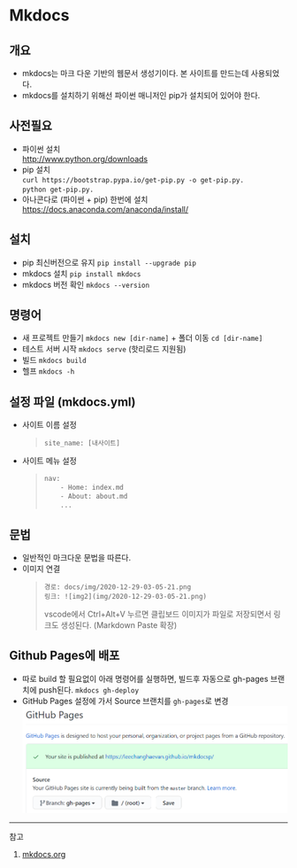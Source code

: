 # Mkdocs

## 개요

- mkdocs는 마크 다운 기반의 웹문서 생성기이다. 본 사이트를 만드는데 사용되었다.
- mkdocs를 설치하기 위해선 파이썬 매니저인 pip가 설치되어 있어야 한다.

## 사전필요

- 파이썬 설치  
   <http://www.python.org/downloads>
- pip 설치  
  `curl https://bootstrap.pypa.io/get-pip.py -o get-pip.py.`  
  `python get-pip.py.`
- 아나콘다로 (파이썬 + pip) 한번에 설치  
  <https://docs.anaconda.com/anaconda/install/>

## 설치

- pip 최신버전으로 유지 `pip install --upgrade pip`
- mkdocs 설치 `pip install mkdocs`
- mkdocs 버전 확인 `mkdocs --version`

## 명령어

- 새 프로젝트 만들기 `mkdocs new [dir-name]` + 폴더 이동 `cd [dir-name]`
- 테스트 서버 시작 `mkdocs serve` (핫리로드 지원됨)
- 빌드 `mkdocs build`
- 헬프 `mkdocs -h`

## 설정 파일 (mkdocs.yml)

- 사이트 이름 설정
  >     site_name: [내사이트]
- 사이트 메뉴 설정
  >     nav:
  >         - Home: index.md
  >         - About: about.md
  >         ...

## 문법

- 일반적인 마크다운 문법을 따른다.
- 이미지 연결
  >     경로: docs/img/2020-12-29-03-05-21.png
  >     링크: ![img2](img/2020-12-29-03-05-21.png)
  >
  > vscode에서 Ctrl+Alt+V 누르면 클립보드 이미지가 파일로 저장되면서 링크도 생성된다. (Markdown Paste 확장)

## Github Pages에 배포

- 따로 build 할 필요없이 아래 명령어를 실행하면, 빌드후 자동으로 gh-pages 브랜치에 push된다.
  `mkdocs gh-deploy`
- GitHub Pages 설정에 가서 Source 브랜치를 `gh-pages`로 변경
  ![img_page](img/2020-12-29-16-01-40.png)

---

참고

1. [mkdocs.org](https://www.mkdocs.org/)
